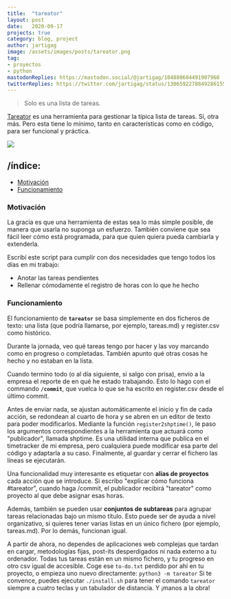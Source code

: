 ```yaml
---
title:  "tareator"
layout: post
date:   2020-09-17
projects: true
category: blog, project
author: jartigag
image: /assets/images/posts/tareator.png
tag:
- proyectos
- python
mastodonReplies: https://mastodon.social/@jartigag/104880604491907960
twitterReplies: https://twitter.com/jartigag/status/1306592278849286155
---
```


> Solo es una lista de tareas.

[Tareator](https://github.com/jartigag/tareator) es una herramienta para gestionar la típica lista de tareas. Sí, otra más.
Pero esta tiene lo mínimo, tanto en características como en código, para ser funcional y práctica.

<a href="https://asciinema.org/a/360282" target="_blank"><img src="https://asciinema.org/a/360282.svg" /></a>

## /índice:
- [Motivación](#motivación)
- [Funcionamiento](#funcionamiento)

### Motivación

La gracia es que una herramienta de estas sea lo más simple posible, de manera que usarla no suponga un esfuerzo.
También conviene que sea fácil leer cómo está programada, para que quien quiera pueda cambiarla y extenderla.

Escribí este script para cumplir con dos necesidades que tengo todos los días en mi trabajo:
 - Anotar las tareas pendientes
 - Rellenar cómodamente el registro de horas con lo que he hecho

### Funcionamiento

El funcionamiento de **`tareator`** se basa simplemente en dos ficheros de texto: una lista (que podría llamarse,
por ejemplo, tareas.md) y register.csv como histórico.

Durante la jornada, veo qué tareas tengo por hacer y las voy marcando como en progreso o completadas.
También apunto qué otras cosas he hecho y no estaban en la lista.

Cuando termino todo (o al día siguiente, si salgo con prisa), envío a la empresa el reporte de en qué
he estado trabajando. Esto lo hago con el commando **`/commit`**, que vuelca lo que se ha escrito en register.csv
desde el último commit.

Antes de enviar nada, se ajustan automáticamente el inicio y fin de cada acción, se redondean al cuarto
de hora y se abren en un editor de texto para poder modificarlos. Mediante la función `register2shptime()`,
le paso los argumentos correspondientes a la herramienta que actuará como "publicador", llamada shptime.
Es una utilidad interna que publica en el timetracker de mi empresa, pero cualquiera puede modificar esa parte
del código y adaptarla a su caso. Finalmente, al guardar y cerrar el fichero las líneas se ejecutarán.

Una funcionalidad muy interesante es etiquetar con **alias de proyectos** cada acción que se introduce.
Si escribo "explicar cómo funciona #tareator", cuando haga /commit, el publicador recibirá "tareator" como
proyecto al que debe asignar esas horas.

Además, también se pueden usar **conjuntos de subtareas** para agrupar tareas relacionadas bajo un mismo título.
Esto puede ser de ayuda a nivel organizativo, si quieres tener varias listas en un único fichero (por ejemplo,
tareas.md). Por lo demás, funcionan igual.

A partir de ahora, no dependes de aplicaciones web complejas que tardan en cargar, metodologías fijas, post-its
desperdigados ni nada externo a tu ordenador. Todas tus tareas están en un mismo fichero, y tu progreso en otro
csv igual de accesible. Coge ese `to-do.txt` perdido por ahí en tu proyecto, o empieza uno nuevo directamente:
```python3 -m tareator```
Si te convence, puedes ejecutar `./install.sh` para tener el comando `tareator` siempre a cuatro teclas y un
tabulador de distancia. Y ¡manos a la obra!
